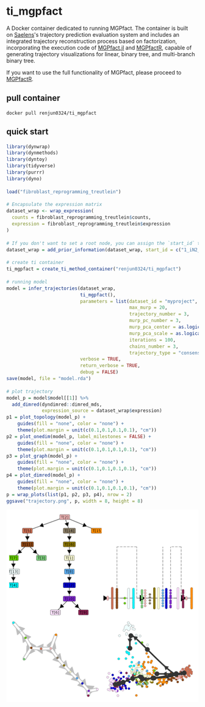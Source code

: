 

# ti_mgpfact
A Docker container dedicated to running MGPfact. The container is built on [Saelens](https://www.nature.com/articles/s41587-019-0071-9)'s trajectory prediction evaluation system and includes an integrated trajectory reconstruction process based on factorization, incorporating the execution code of [MGPfact.jl](https://github.com/renjun0324/MGPfact.jl) and [MGPfactR](https://github.com/renjun0324/MGPfactR), capable of generating trajectory visualizations for linear, binary tree, and multi-branch binary tree.

If you want to use the full functionality of MGPfact, please proceed to [MGPfactR](https://github.com/renjun0324/MGPfactR).

## pull container
```shell
docker pull renjun0324/ti_mgpfact
```
## quick start
```r
library(dynwrap)
library(dynmethods)
library(dyntoy)
library(tidyverse)
library(purrr)
library(dyno)

load("fibroblast_reprogramming_treutlein")

# Encapsulate the expression matrix
dataset_wrap <- wrap_expression(
  counts = fibroblast_reprogramming_treutlein$counts,
  expression = fibroblast_reprogramming_treutlein$expression
)

# If you don't want to set a root node, you can assign the `start_id` to a cell name that doesn't exist in the expression matrix or to any arbitrary string, such as 999
dataset_wrap = add_prior_information(dataset_wrap, start_id = c("1_iN2_C82"))

# create ti container
ti_mgpfact = create_ti_method_container("renjun0324/ti_mgpfact")

# running model
model = infer_trajectories(dataset_wrap, 
                           ti_mgpfact(), 
                           parameters = list(dataset_id = "myproject",
                                             max_murp = 20,
                                             trajectory_number = 3,
                                             murp_pc_number = 3,
                                             murp_pca_center = as.logical(FALSE),
                                             murp_pca_scale = as.logical(FALSE),
                                             iterations = 100,
                                             chains_number = 3,
                                             trajectory_type = "consensus_tree"),
                           verbose = TRUE, 
                           return_verbose = TRUE, 
                           debug = FALSE)
save(model, file = "model.rda")

# plot trajectory
model_p = model$model[[1]] %>%
  add_dimred(dyndimred::dimred_mds, 
             expression_source = dataset_wrap$expression)
p1 = plot_topology(model_p) + 
    guides(fill = "none", color = "none") +
    theme(plot.margin = unit(c(0.1,0.1,0.1,0.1), "cm"))
p2 = plot_onedim(model_p, label_milestones = FALSE) +
    guides(fill = "none", color = "none") +
    theme(plot.margin = unit(c(0.1,0.1,0.1,0.1), "cm"))
p3 = plot_graph(model_p) + 
    guides(fill = "none", color = "none") +
    theme(plot.margin = unit(c(0.1,0.1,0.1,0.1), "cm"))
p4 = plot_dimred(model_p) + 
    guides(fill = "none", color = "none") +
    theme(plot.margin = unit(c(0.1,0.1,0.1,0.1), "cm"))
p = wrap_plots(list(p1, p2, p3, p4), nrow = 2)
ggsave("trajectory.png", p, width = 8, height = 8)
```

<div align=center><img src="trajectory.png" width="650"></div>

